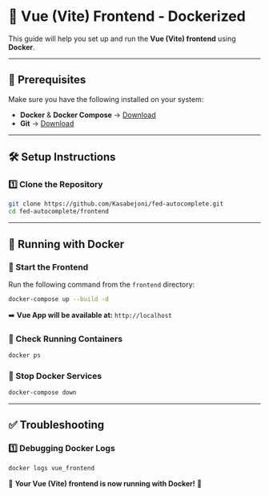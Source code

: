 # 🚀 Vue (Vite) Frontend - Dockerized

This guide will help you set up and run the **Vue (Vite) frontend** using **Docker**.

---

## 📌 Prerequisites
Make sure you have the following installed on your system:
- **Docker** & **Docker Compose** → [Download](https://www.docker.com/get-started)
- **Git** → [Download](https://git-scm.com/downloads)

---

## 🛠️ Setup Instructions

### **1️⃣ Clone the Repository**
```sh
git clone https://github.com/Kasabejoni/fed-autocomplete.git
cd fed-autocomplete/frontend
```

---

## 🐳 Running with Docker

### **🔹 Start the Frontend**
Run the following command from the `frontend` directory:
```sh
docker-compose up --build -d
```
➡️ **Vue App will be available at:** `http://localhost`

### **🔹 Check Running Containers**
```sh
docker ps
```

### **🔹 Stop Docker Services**
```sh
docker-compose down
```

---

## ✅ Troubleshooting

### **1️⃣ Debugging Docker Logs**
```sh
docker logs vue_frontend
```

🚀 **Your Vue (Vite) frontend is now running with Docker!** 🎉
